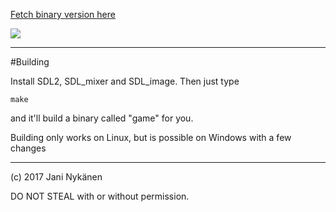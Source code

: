 [Fetch binary version here](https://jani-nykanen.itch.io/friday-night-panic)

![](https://img.itch.zone/aW1hZ2UvMTg1NzIzLzg2ODgzOC5naWY=/original/XxOPV8.gif)

-----

#Building

Install SDL2, SDL_mixer and SDL_image. Then just type
```
make
```
and it'll build a binary called "game" for you.

Building only works on Linux, but is possible on Windows with a few changes

-----


(c) 2017 Jani Nykänen

DO NOT STEAL with or without permission.